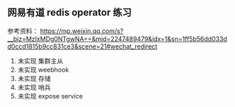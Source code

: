 ## 网易有道 redis operator 练习
参考资料： https://mp.weixin.qq.com/s?__biz=MzIxMDg0NTgwNA==&mid=2247489479&idx=1&sn=1ff5b56dd033dd0ccd1815b9cc831ce3&scene=21#wechat_redirect


1. 未实现 集群主从
2. 未实现 weebhook
3. 未实现 存储
4. 未实现 哨兵
5. 未实现 expose service